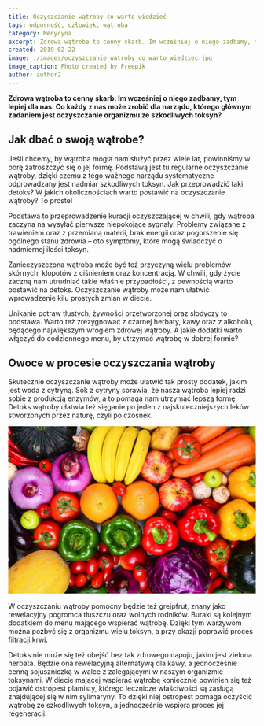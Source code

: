 ```yaml
---
title: Oczyszczanie wątroby co warto wiedzieć
tags: odporność, człowiek, wątroba
category: Medycyna
excerpt: Zdrowa wątroba to cenny skarb. Im wcześniej o niego zadbamy, tym lepiej dla nas
created: 2019-02-22
image: ./images/oczyszczanie_watroby_co_warto_wiedziec.jpg
image_caption: Photo created by Freepik
author: author2
---
```


**Zdrowa wątroba to cenny skarb. Im wcześniej o niego zadbamy, tym lepiej dla nas. Co każdy z nas może zrobić dla narządu, którego głównym zadaniem jest oczyszczanie organizmu ze szkodliwych toksyn?**


## Jak dbać o swoją wątrobe?

Jeśli chcemy, by wątroba mogła nam służyć przez wiele lat, powinniśmy w porę zatroszczyć się o jej formę. Podstawą jest tu regularne oczyszczanie wątroby, dzięki czemu z tego ważnego narządu systematyczne odprowadzany jest nadmiar szkodliwych toksyn. Jak przeprowadzić taki detoks? W jakich okolicznościach warto postawić na oczyszczanie wątroby? To proste!

Podstawa to przeprowadzenie kuracji oczyszczającej w chwili, gdy wątroba zaczyna na wysyłać pierwsze niepokojące sygnały. Problemy związane z trawieniem oraz z przemianą materii, brak energii oraz pogorszenie się ogólnego stanu zdrowia – oto symptomy, które mogą świadczyć o nadmiernej ilości toksyn. 

Zanieczyszczona wątroba może być też przyczyną wielu problemów skórnych, kłopotów z ciśnieniem oraz koncentracją. W chwili, gdy życie zaczną nam utrudniać takie właśnie przypadłości, z pewnością warto postawić na detoks. Oczyszczanie wątroby może nam ułatwić wprowadzenie kilu prostych zmian w diecie. 

Unikanie potraw tłustych, żywności przetworzonej oraz słodyczy to podstawa. Warto też zrezygnować z czarnej herbaty, kawy oraz z alkoholu, będącego największym wrogiem zdrowej wątroby. A jakie dodatki warto włączyć do codziennego menu, by utrzymać wątrobę w dobrej formie?

## Owoce w procesie oczyszczania wątroby

Skutecznie oczyszczanie wątroby może ułatwić tak prosty dodatek, jakim jest woda z cytryną. Sok z cytryny sprawia, że nasza wątroba lepiej radzi sobie z produkcją enzymów, a to pomaga nam utrzymać lepszą formę. Detoks wątroby ułatwia też sięganie po jeden z najskuteczniejszych leków stworzonych przez naturę, czyli po czosnek. 

![warzywa owoce oczyszczanie wątroby](./images/warzywa_owoce_proces_oczyszczania_watroby.jpg "Proces oczyszczania wątroby")

W oczyszczaniu wątroby pomocny będzie też grejpfrut, znany jako rewelacyjny pogromca tłuszczu oraz wolnych rodników. Buraki są kolejnym dodatkiem do menu mającego wspierać wątrobę. Dzięki tym warzywom można pozbyć się z organizmu wielu toksyn, a przy okazji poprawić proces filtracji krwi. 

Detoks nie może się też obejść bez tak zdrowego napoju, jakim jest zielona herbata. Będzie ona rewelacyjną alternatywą dla kawy, a jednocześnie cenną sojuszniczką w walce z zalegającymi w naszym organizmie toksynami. W diecie mającej wspierać wątrobę koniecznie powinien się też pojawić ostropest plamisty, którego lecznicze właściwości są zasługą znajdującej się w nim sylimaryny. To dzięki niej ostropest pomaga oczyścić wątrobę ze szkodliwych toksyn, a jednocześnie wspiera proces jej regeneracji.